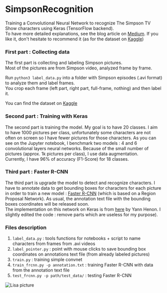 # SimpsonRecognition

Training a Convolutional Neural Network to recognize The Simpson TV Show characters using Keras (TensorFlow backend).  
To have more detailed explanations, see the blog article on [Medium](https://medium.com/alex-attia-blog/the-simpsons-character-recognition-using-keras-d8e1796eae36). If you like it, don't hesitate to recommend it (as for the dataset on [Kaggle](https://www.kaggle.com/alexattia/the-simpsons-characters-dataset))  

### First part : Collecting data

The first part is collecting and labeling Simpson pictures.  
Most of the pictures are from Simpson video, analyzed frame by frame.

Run ``python3 label_data.py`` into a folder with Simpson episodes (.avi format) to analyze them and label frames.  
You crop each frame (left part, right part, full-frame, nothing) and then label it.  

You can find the dataset on [Kaggle](https://www.kaggle.com/alexattia/the-simpsons-characters-dataset)

### Second part : Training with Keras

The second part is training the model. My goal is to have 20 classes. I aim to have 1000 pictures per class, unfortunately some characters are not often on screen so I have fewer pictures for those characters.
As you can see on the Jupyter notebook, I benchmark two models : 4 and 6 convolutional layers neural networks. Because of the small number of pictures (approx. 1k pictures per class), I use data augmentation.  
Currently, I have 96% of accuracy (F1-Score) for 18 classes.  

### Third part : Faster R-CNN

The third part is upgrade the model to detect and recognize characters. I have to annotate data to get bounding boxes for characters for each picture in order to train a new model : [Faster R-CNN](https://arxiv.org/abs/1506.01497) (which is based on a Region Proposal Network). As usual, the annotation text file with the bounding boxes coordinates will be released soon.  
The implementation on this network on Keras is from [here](https://github.com/yhenon/keras-frcnn) by Yann Henon. I slightly edited the code : remove parts which are useless for my purpose).

### Files description

1.  `label_data.py` : tools functions for notebooks + script to name characters from frames from .avi videos  
2.  `label_pointer.py` : point with mouse clicks to save bounding box coordinates on annotations text file (from already labeled pictures)
3.  `train.py` : training simple convnet
4.  `train_frcnn.py -p annotation.txt` : training Faster R-CNN with data from the annotation text file
5.  `test_frcnn.py -p path/test_data/` : testing Faster R-CNN 

![Lisa picture](https://github.com/alexattia/SimpsonRecognition/blob/master/pics/mapple_lisa.png)
